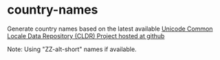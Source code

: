 # country-names
Generate country names based on the latest available [Unicode Common Locale Data Repository (CLDR) Project hosted at github](https://github.com/unicode-cldr/cldr-localenames-full)

Note: Using "ZZ-alt-short" names if available.
